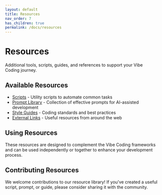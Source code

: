 ```yaml
---
layout: default
title: Resources
nav_order: 7
has_children: true
permalink: /docs/resources
---
```


# Resources

Additional tools, scripts, guides, and references to support your Vibe Coding journey.

## Available Resources

- [Scripts](./scripts) - Utility scripts to automate common tasks
- [Prompt Library](./prompt-library) - Collection of effective prompts for AI-assisted development
- [Style Guides](./style-guides) - Coding standards and best practices
- [External Links](./external-links) - Useful resources from around the web

## Using Resources

These resources are designed to complement the Vibe Coding frameworks and can be used independently or together to enhance your development process.

## Contributing Resources

We welcome contributions to our resource library! If you've created a useful script, prompt, or guide, please consider sharing it with the community.
